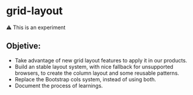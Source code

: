 # grid-layout

⚠️ This is an experiment

## Objetive: 

* Take advantage of new grid layout features to apply it in our products.
* Build an stable layout system, with nice fallback for unsupported browsers, to create the column layout and some reusable patterns.
* Replace the Bootstrap cols system, instead of using both.
* Document the process of learnings.